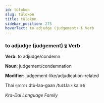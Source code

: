 ```yaml
---
id: tülokon
slug: tülokon
title: tülokon
sidebar_position: 275
hoverText: to adjudge (judgement) § Verb
---
```


### to adjudge (judgement) § Verb

**Verb**: to adjudge/condemn

**Noun**: judgement/condemnation

**Modifier**: judgement-like/adjudication-related

Thai ตุลาการ dtù-laa-gaan /tu˨˩.laː˧.kaːn˧/

*Kra-Dai Language Family*